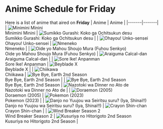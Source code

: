 # Anime Schedule for Friday
Here is a list of anime that aired on **Friday** 
| Anime | Anime |
|-------|-------|
| ![Minimini Minini](https://cdn.myanimelist.net/images/anime/1295/147299.webp)<br>Minimini Minini | ![Sumikko Gurashi: Koko ga Ochitsukun desu](https://cdn.myanimelist.net/images/anime/1294/148771.webp)<br>Sumikko Gurashi: Koko ga Ochitsukun desu |
| ![Ohayou! Unko-sensei](https://cdn.myanimelist.net/images/anime/1244/144510.webp)<br>Ohayou! Unko-sensei | ![Nmeneko](https://cdn.myanimelist.net/images/anime/1332/147885.webp)<br>Nmeneko |
| ![Oide yo Mahou Shoujo Mura (Fuhou Senkyo)](https://cdn.myanimelist.net/images/anime/1027/148475.webp)<br>Oide yo Mahou Shoujo Mura (Fuhou Senkyo) | ![Araiguma Calcal-dan](https://cdn.myanimelist.net/images/anime/1662/147894.webp)<br>Araiguma Calcal-dan |
| ![Sore Ike! Anpanman](https://cdn.myanimelist.net/images/anime/1902/111797.webp)<br>Sore Ike! Anpanman | ![Beyblade X](https://cdn.myanimelist.net/images/anime/1394/145458.webp)<br>Beyblade X |
| ![Chiikawa](https://cdn.myanimelist.net/images/anime/1783/121944.webp)<br>Chiikawa | ![Bye Bye, Earth 2nd Season](https://cdn.myanimelist.net/images/anime/1538/147930.webp)<br>Bye Bye, Earth 2nd Season |
| ![Bye Bye, Earth 2nd Season](https://cdn.myanimelist.net/images/anime/1538/147930.webp)<br>Bye Bye, Earth 2nd Season | ![Nazotoki wa Dinner no Ato de](https://cdn.myanimelist.net/images/anime/1118/149222.webp)<br>Nazotoki wa Dinner no Ato de |
| ![Doraemon (2005)](https://cdn.myanimelist.net/images/anime/6/23935.webp)<br>Doraemon (2005) | ![Pokemon (2023)](https://cdn.myanimelist.net/images/anime/1703/137216.webp)<br>Pokemon (2023) |
| ![Danjo no Yuujou wa Seiritsu suru? (Iya, Shinai!!)](https://cdn.myanimelist.net/images/anime/1363/148601.webp)<br>Danjo no Yuujou wa Seiritsu suru? (Iya, Shinai!!) | ![Crayon Shin-chan](https://cdn.myanimelist.net/images/anime/10/59897.webp)<br>Crayon Shin-chan |
| ![Wind Breaker Season 2](https://cdn.myanimelist.net/images/anime/1526/148873.webp)<br>Wind Breaker Season 2 | ![Kusuriya no Hitorigoto 2nd Season](https://cdn.myanimelist.net/images/anime/1025/147458.webp)<br>Kusuriya no Hitorigoto 2nd Season |
